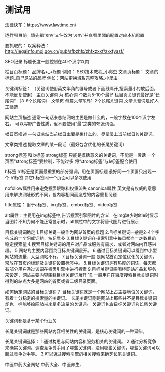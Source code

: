 # 测试用

法律快车：https://www.lawtime.cn/


运行项目前，请先把“env”文件改为“.env”并查看里面的配置对应本机配置


要抓取的：
 以案释法：http://legalinfo.moj.gov.cn/pub/sfbzhfx/zhfxzxxf/zxxfyasf/


 SEO记录
 标题长度一般控制在40个汉字以内

 栏目页标题：   品牌名+_+标题  例如： SEO技术教程_小爬虫
 文章页标题：   文章的标题_自己网站的品牌  例如：网站更换域名完整攻略_小爬虫

 关键词标签： （关键词使用英文半角的逗号或者下画线隔开,搜索量小的放后面，不能反复使用）
 主页关键词 为 核心词   个数为5-10个最好
 栏目页关键词最好是“长尾词”  （3-5个长尾词）
 文章页 每篇文章布局1-2个长尾关键词
  文章关键词是好人工筛选  

网站主页描述
通常一句话来总结网站主要是做什么的，一般字数在100个汉字左右。
可以写带广告性质，但不要使用“最”之类的夸张词语。

栏目页描述 一句话总结当前栏目主要是做什么的，尽量带上当前栏目的关键词。

文章类描述 提取文章的某一段话（最好包含优化的长尾关键词）

strong标签 和 b标签 
strong标签 只能是概括意义的关键词，不能是一段话
一个页面“strong标签”要控制，不能过多
将“strong标签”与h标签配合使用

h标签
h1标签是页面最重要的部分强调，用在页面标题
最好同一个页面只出现一个 h1标签
其它h标签同一个页面可以多次使用

nofollow属性用来避免搜索跟踪和权重流失
canonical属性  英文是有权威的意思  用来解决网址形式不同，但内容相同而造成的内容重复问题

title属性：
用于a标签、img标签、embed标签、video标签

alt属性：主要用在img标签中,告诉搜索引擎图片的含义，在img缺少时title时显示
当图片不知为何不能正常显示时，alt属性中的文字将替代图片进行展示

目标关键词确定
1.目标关键一般作为网站首页的标题
2.目标关键词一般是2-4个字构成的一个词或词组，名词居多
3.目标关键词在搜索引擎中每日都有一定数目的稳定搜索量
4.搜索目标关键词的用户对产品或服务有需求，或者对网站内容感兴趣。
5.网站的主要内容围绕目标关键词展开。
6.通过目标关键词可以看到中小型网站的流量，大型网站不行。
7.目标关键词一般 是网站首页定位优化的关键词，常放在首页的标题及关键词设置标签中。
8.目标关键词是有热度的词语，每天都有部分用户通过该词在搜索引擎中进行搜索
9.目标关键词需围绕网站产品和服务来设定，网站主要内容围绕目标关键词展开
10.一般用户在百度搜索目标关键词时得到的站点大多是网站的首页或者二级目录页面。

如何确定网站的目标关键词？
目标关键词就是一个网站上占主要地位的关键词，有着十分稳定的搜索量的关键词。
长尾关键词刚是网站上那些并不是目标关键词却也一样能够给网站带来更多流量的关键词。
关键词包含目标关键词和长尾关键词。

关键词都是基于某个行业的

长尾关键词就是那些网站内容相关性的关键词，是核心关键词的一种延伸。

长尾关键词选择：
1.通过构思与网站内容和服务相关的关键词。
2.通过分析竞争来确实关键词。调查竞争对手用了哪些关键词，没用哪些关键词，哪些关键词可以超过竞争对手等。
3.可以通过搜索引擎的相关搜索来确定长尾关键词。


中医中药大全网站
中药大全、中医养生、










